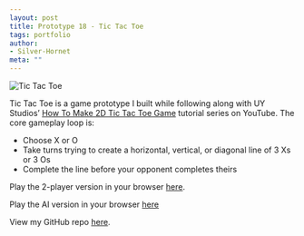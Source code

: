 ```yaml
---
layout: post
title: Prototype 18 - Tic Tac Toe
tags: portfolio
author:
- Silver-Hornet
meta: ""
---
```


![Tic Tac Toe]({{site.url}}/tic-tac-toe.gif)

Tic Tac Toe is a game prototype I built while following along with UY Studios’ [How To Make 2D Tic Tac Toe Game](https://www.youtube.com/watch?v=FBamzpJTlG4&list=PLkzh1bySTmYB83ybePBUtsP4t0DAdspiw) tutorial series on YouTube. The core gameplay loop is:

- Choose X or O
- Take turns trying to create a horizontal, vertical, or diagonal line of 3 Xs or 3 Os
- Complete the line before your opponent completes theirs

Play the 2-player version in your browser [here](https://play.unity.com/mg/other/uy-studios-tic-tac-toe-multiplayer-version).

Play the AI version in your browser [here](https://play.unity.com/mg/other/uy-studios-tic-tac-toe-basic-ai-version)

View my GitHub repo [here](https://github.com/silver-hornet/uy-studios-tic-tac-toe).